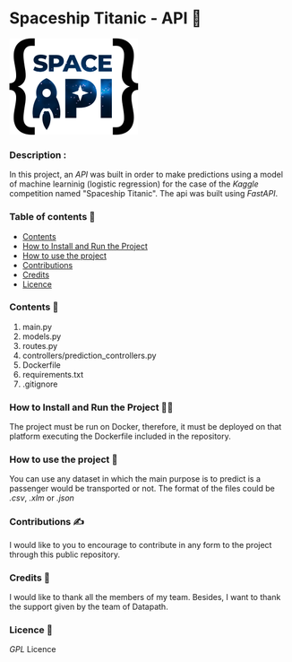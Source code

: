 # **Spaceship Titanic - API**  📘
![spaceship titanic](img/spaceship.png)

### **Description**  :

In this project, an *API* was built in order to make predictions using a model of machine learninig (logistic regression) for the case of the *Kaggle* competition named "Spaceship Titanic". The api was built using *FastAPI*.

### **Table of contents**  🔡

- [Contents](#contents)
- [How to Install and Run the Project](#how-to-install-and-run-the-project)
- [How to use the project](#how-to-use-the-project)
- [Contributions](#contributions)
- [Credits](#credits)
- [Licence](#licence)

### **Contents**  🔖

1. main.py
2. models.py
3. routes.py
4. controllers/prediction_controllers.py
5. Dockerfile
6. requirements.txt
7. .gitignore

### **How to Install and Run the Project**  🏃‍♂️

The project must be run on Docker, therefore, it must be deployed on that platform executing the Dockerfile included in the repository. 


### **How to use the project**  📂

You can use any dataset in which the main purpose is to predict is a passenger would be transported or not. The format of the files could be *.csv*, *.xlm* or *.json*

### **Contributions**  ✍️

I would like to you to encourage to contribute in any form to the project through this public repository. 

### **Credits**  🎈

I would like to thank all the members of my team. Besides, I want to thank the support given by the team of Datapath. 

### **Licence**  👮

*GPL* Licence
